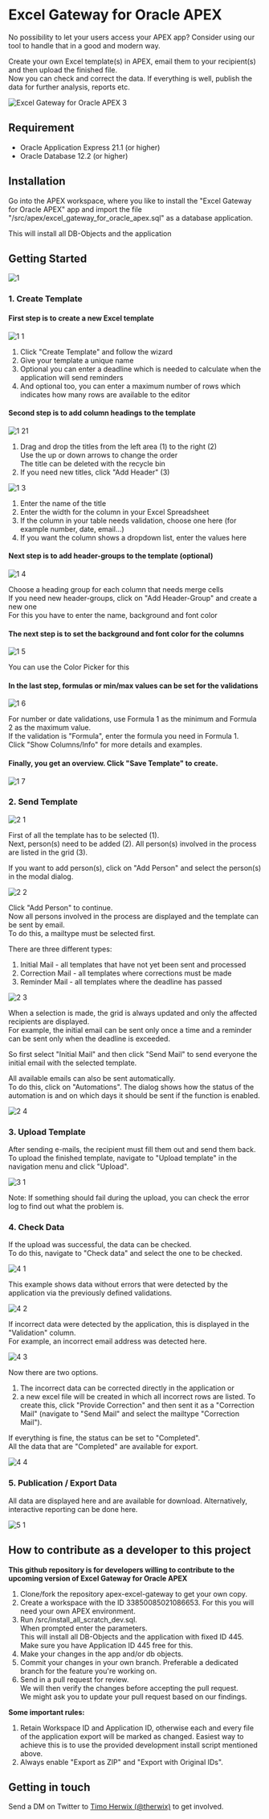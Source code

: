 # Excel Gateway for Oracle APEX

No possibility to let your users access your APEX app? Consider using our tool to handle that in a good and modern way.

Create your own Excel template(s) in APEX, email them to your recipient(s) and then upload the finished file.  
Now you can check and correct the data. If everything is well, publish the data for further analysis, reports etc.
  
![Excel Gateway for Oracle APEX 3](https://user-images.githubusercontent.com/61868531/137738511-b92f2638-3f71-413f-a8d6-e4014375e0bc.jpg)
  
## Requirement
- Oracle Application Express 21.1 (or higher)
- Oracle Database 12.2 (or higher)

## Installation
Go into the APEX workspace, where you like to install the "Excel Gateway for Oracle APEX" app and import the file "/src/apex/excel_gateway_for_oracle_apex.sql" as a database application.   

This will install all DB-Objects and the application

## Getting Started

![1](https://user-images.githubusercontent.com/61868531/137754438-47ebd4b8-836f-4b8b-b20f-655c82aab4bf.JPG)

### 1. Create Template
#### First step is to create a new Excel template

![1 1](https://user-images.githubusercontent.com/61868531/137742216-778090fb-6712-4431-8664-6dab604a1c15.JPG)

1) Click "Create Template" and follow the wizard
2) Give your template a unique name
3) Optional you can enter a deadline which is needed to calculate when the application will send reminders
4) And optional too, you can enter a maximum number of rows which indicates how many rows are available to the editor

#### Second step is to add column headings to the template  

![1 21](https://user-images.githubusercontent.com/61868531/137754872-922cdb40-70dd-48ef-b15a-c3e920a66c3b.jpg)

1) Drag and drop the titles from the left area (1) to the right (2)  
Use the up or down arrows to change the order  
The title can be deleted with the recycle bin
3) If you need new titles, click "Add Header" (3) 

![1 3](https://user-images.githubusercontent.com/61868531/137885822-9b911807-cc3a-4e7e-8842-51c744129d07.JPG)

1) Enter the name of the title  
2) Enter the width for the column in your Excel Spreadsheet  
3) If the column in your table needs validation, choose one here (for example number, date, email...)  
4) If you want the column shows a dropdown list, enter the values here  

#### Next step is to add header-groups to the template (optional) 

![1 4](https://user-images.githubusercontent.com/61868531/137750291-d3f11533-a68d-4312-ace8-2ad34250e883.JPG)

Choose a heading group for each column that needs merge cells  
If you need new header-groups, click on "Add Header-Group" and create a new one  
For this you have to enter the name, background and font color

#### The next step is to set the background and font color for the columns  

![1 5](https://user-images.githubusercontent.com/61868531/137751600-ed97bf9c-509f-43c6-8b07-b3482b80ec86.JPG)

You can use the Color Picker for this

#### In the last step, formulas or min/max values can be set for the validations

![1 6](https://user-images.githubusercontent.com/61868531/137886852-f1f65929-d207-4c23-b37e-8c2afb97ed01.JPG)

For number or date validations, use Formula 1 as the minimum and Formula 2 as the maximum value.  
If the validation is "Formula", enter the formula you need in Formula 1.  
Click "Show Columns/Info" for more details and examples.

#### Finally, you get an overview. Click "Save Template" to create.

![1 7](https://user-images.githubusercontent.com/61868531/137886880-c1e7a8fc-5f26-41c4-9431-fb7d572e3378.JPG)

### 2. Send Template

![2 1](https://user-images.githubusercontent.com/61868531/137870039-60e1ce0a-ceba-4aa7-9288-b2ea84684171.JPG)

First of all the template has to be selected (1).  
Next, person(s) need to be added (2). All person(s) involved in the process are listed in the grid (3).  

If you want to add person(s), click on "Add Person" and select the person(s) in the modal dialog.

![2 2](https://user-images.githubusercontent.com/61868531/137870944-e1181669-1175-415f-a603-53849304f99b.JPG)

Click "Add Person" to continue.  
Now all persons involved in the process are displayed and the template can be sent by email.  
To do this, a mailtype must be selected first.  

There are three different types:

1. Initial Mail - all templates that have not yet been sent and processed
2. Correction Mail - all templates where corrections must be made
3. Reminder Mail - all templates where the deadline has passed

![2 3](https://user-images.githubusercontent.com/61868531/137873185-06dc6610-c497-4479-a865-0082cb709ab7.JPG)

When a selection is made, the grid is always updated and only the affected recipients are displayed.  
For example, the initial email can be sent only once a time and a reminder can be sent only when the deadline is exceeded.  

So first select "Initial Mail" and then click "Send Mail" to send everyone the initial email with the selected template.  

All available emails can also be sent automatically.  
To do this, click on "Automations". The dialog shows how the status of the automation is and on which days it should be sent if the function is enabled.  

![2 4](https://user-images.githubusercontent.com/61868531/137875158-36d878cb-b774-405b-855d-9a3bb68e89dc.JPG)

### 3. Upload Template

After sending e-mails, the recipient must fill them out and send them back.  
To upload the finished template, navigate to "Upload template" in the navigation menu and click "Upload".  

![3 1](https://user-images.githubusercontent.com/61868531/137878019-07297b22-2dab-48a8-83f0-1624ca343fe2.JPG)

Note: If something should fail during the upload, you can check the error log to find out what the problem is.

### 4. Check Data

If the upload was successful, the data can be checked.  
To do this, navigate to "Check data" and select the one to be checked.

![4 1](https://user-images.githubusercontent.com/61868531/137879363-2ae0d1e3-d1fb-4b6e-b61f-64a7f4996591.JPG)

This example shows data without errors that were detected by the application via the previously defined validations.

![4 2](https://user-images.githubusercontent.com/61868531/137881197-c5283fdb-480d-4c5e-8b9b-d3bde9cd7913.JPG)

If incorrect data were detected by the application, this is displayed in the "Validation" column.  
For example, an incorrect email address was detected here.

![4 3](https://user-images.githubusercontent.com/61868531/137881555-ac21b834-1931-4d0f-a106-22c2aaf5c39b.JPG)

Now there are two options.
1. The incorrect data can be corrected directly in the application or 
2. a new excel file will be created in which all incorrect rows are listed. To create this, click "Provide Correction" and then sent it as a "Correction Mail" (navigate to "Send Mail" and select the mailtype "Correction Mail").  

If everything is fine, the status can be set to "Completed".  
All the data that are "Completed" are available for export.

![4 4](https://user-images.githubusercontent.com/61868531/137884347-d0150415-78d0-41fb-8139-7f5a876d2495.JPG)

### 5. Publication / Export Data

All data are displayed here and are available for download.
Alternatively, interactive reporting can be done here.

![5 1](https://user-images.githubusercontent.com/61868531/137884668-14c9998e-57c8-4987-9242-59fe111fa70c.JPG)

## How to contribute as a developer to this project

**This github repository is for developers willing to contribute to the upcoming version of Excel Gateway for Oracle APEX**

1. Clone/fork the repository apex-excel-gateway to get your own copy.
2. Create a workspace with the ID 33850085021086653. For this you will
    need your own APEX environment.
3. Run /src/install_all_scratch_dev.sql.    
    When prompted enter the parameters.    
    This will install all DB-Objects and the application with fixed ID 445.    
    Make sure you have Application ID 445 free for this.
4. Make your changes in the app and/or db objects.
5. Commit your changes in your own branch.
    Preferable a dedicated branch for the feature you're working on.
6. Send in a pull request for review.    
    We will then verify the changes before accepting the pull request.    
    We might ask you to update your pull request based on our findings.

**Some important rules:**
1. Retain Workspace ID and Application ID, otherwise each and every file of the application export will be marked as changed.
Easiest way to achieve this is to use the provided development install script mentioned above.
2. Always enable "Export as ZIP" and "Export with Original IDs".

## Getting in touch

Send a DM on Twitter to [Timo Herwix (@therwix)](https://twitter.com/THerwix/) to get involved.
